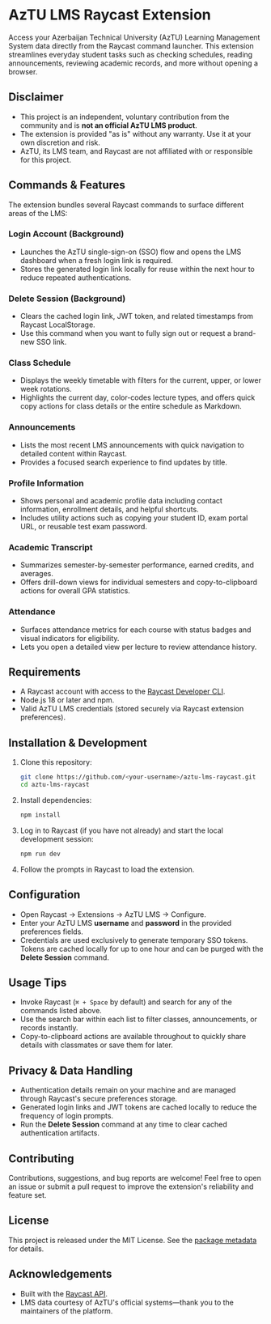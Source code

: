 # AzTU LMS Raycast Extension

Access your Azerbaijan Technical University (AzTU) Learning Management System data directly from the Raycast command launcher. This extension streamlines everyday student tasks such as checking schedules, reading announcements, reviewing academic records, and more without opening a browser.

## Disclaimer
- This project is an independent, voluntary contribution from the community and is **not an official AzTU LMS product**.
- The extension is provided "as is" without any warranty. Use it at your own discretion and risk.
- AzTU, its LMS team, and Raycast are not affiliated with or responsible for this project.

## Commands & Features
The extension bundles several Raycast commands to surface different areas of the LMS:

### Login Account (Background)
- Launches the AzTU single-sign-on (SSO) flow and opens the LMS dashboard when a fresh login link is required.
- Stores the generated login link locally for reuse within the next hour to reduce repeated authentications.

### Delete Session (Background)
- Clears the cached login link, JWT token, and related timestamps from Raycast LocalStorage.
- Use this command when you want to fully sign out or request a brand-new SSO link.

### Class Schedule
- Displays the weekly timetable with filters for the current, upper, or lower week rotations.
- Highlights the current day, color-codes lecture types, and offers quick copy actions for class details or the entire schedule as Markdown.

### Announcements
- Lists the most recent LMS announcements with quick navigation to detailed content within Raycast.
- Provides a focused search experience to find updates by title.

### Profile Information
- Shows personal and academic profile data including contact information, enrollment details, and helpful shortcuts.
- Includes utility actions such as copying your student ID, exam portal URL, or reusable test exam password.

### Academic Transcript
- Summarizes semester-by-semester performance, earned credits, and averages.
- Offers drill-down views for individual semesters and copy-to-clipboard actions for overall GPA statistics.

### Attendance
- Surfaces attendance metrics for each course with status badges and visual indicators for eligibility.
- Lets you open a detailed view per lecture to review attendance history.

## Requirements
- A Raycast account with access to the [Raycast Developer CLI](https://developers.raycast.com/basics/getting-started).
- Node.js 18 or later and npm.
- Valid AzTU LMS credentials (stored securely via Raycast extension preferences).

## Installation & Development
1. Clone this repository:
   ```bash
   git clone https://github.com/<your-username>/aztu-lms-raycast.git
   cd aztu-lms-raycast
   ```
2. Install dependencies:
   ```bash
   npm install
   ```
3. Log in to Raycast (if you have not already) and start the local development session:
   ```bash
   npm run dev
   ```
4. Follow the prompts in Raycast to load the extension.

## Configuration
- Open Raycast → Extensions → AzTU LMS → Configure.
- Enter your AzTU LMS **username** and **password** in the provided preferences fields.
- Credentials are used exclusively to generate temporary SSO tokens. Tokens are cached locally for up to one hour and can be purged with the **Delete Session** command.

## Usage Tips
- Invoke Raycast (`⌘ + Space` by default) and search for any of the commands listed above.
- Use the search bar within each list to filter classes, announcements, or records instantly.
- Copy-to-clipboard actions are available throughout to quickly share details with classmates or save them for later.

## Privacy & Data Handling
- Authentication details remain on your machine and are managed through Raycast's secure preferences storage.
- Generated login links and JWT tokens are cached locally to reduce the frequency of login prompts.
- Run the **Delete Session** command at any time to clear cached authentication artifacts.

## Contributing
Contributions, suggestions, and bug reports are welcome! Feel free to open an issue or submit a pull request to improve the extension's reliability and feature set.

## License
This project is released under the MIT License. See the [package metadata](./package.json) for details.

## Acknowledgements
- Built with the [Raycast API](https://developers.raycast.com/).
- LMS data courtesy of AzTU's official systems—thank you to the maintainers of the platform.
